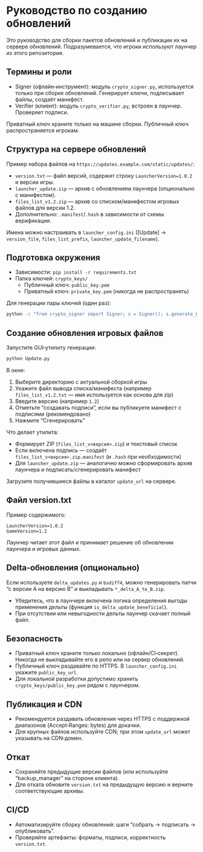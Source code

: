 # Руководство по созданию обновлений

Это руководство для сборки пакетов обновлений и публикации их на сервере обновлений. Подразумевается, что игроки используют лаунчер из этого репозитория.

## Термины и роли
- Signer (офлайн‑инструмент): модуль `crypto_signer.py`, используется только при сборке обновлений. Генерирует ключи, подписывает файлы, создаёт манифест.
- Verifier (клиент): модуль `crypto_verifier.py`, встроен в лаунчер. Проверяет подписи.

Приватный ключ храните только на машине сборки. Публичный ключ распространяется игрокам.

## Структура на сервере обновлений
Пример набора файлов на `https://updates.example.com/static/updates/`:
- `version.txt` — файл версий, содержит строку `LauncherVersion=1.0.2` и версии игры.
- `launcher_update.zip` — архив с обновлением лаунчера (опционально с манифестом).
- `files_list_v1.2.zip` — архив со списком/манифестом игровых файлов для версии 1.2.
- Дополнительно: `.manifest`/`.hash` в зависимости от схемы верификации.

Имена можно настраивать в `launcher_config.ini` ([Update] → `version_file`, `files_list_prefix`, `launcher_update_filename`).

## Подготовка окружения
- Зависимости: `pip install -r requirements.txt`
- Папка ключей: `crypto_keys/`
  - Публичный ключ: `public_key.pem`
  - Приватный ключ: `private_key.pem` (никогда не распространять)

Для генерации пары ключей (один раз):
```bash
python -c "from crypto_signer import Signer; s = Signer(); s.generate_keys()"
```

## Создание обновления игровых файлов
Запустите GUI‑утилиту генерации:
```bash
python Update.py
```
В окне:
1) Выберите директорию с актуальной сборкой игры
2) Укажите файл вывода списка/манифеста (например `files_list_v1.2.txt` — имя используется как основа для zip)
3) Введите версию (например `1.2`)
4) Отметьте “создавать подписи”, если вы публикуете манифест с подписями (рекомендовано)
5) Нажмите “Сгенерировать”

Что делает утилита:
- Формирует ZIP (`files_list_v<версия>.zip`) и текстовый список
- Если включена подпись — создаёт `files_list_v<версия>.zip.manifest` (и `.hash` при необходимости)
- Для `launcher_update.zip` — аналогично можно сформировать архив лаунчера и подписать/сгенерировать манифест

Загрузите получившиеся файлы в каталог `update_url` на сервере.

## Файл version.txt
Пример содержимого:
```
LauncherVersion=1.0.2
GameVersion=1.2
```
Лаунчер читает этот файл и принимает решение об обновлении лаунчера и игровых данных.

## Delta‑обновления (опционально)
Если используете `delta_updates.py` и `bsdiff4`, можно генерировать патчи “с версии A на версию B” и выкладывать `*_delta_A_to_B.zip`.
- Убедитесь, что в лаунчере включена логика определения выгоды применения дельты (функция `is_delta_update_beneficial`).
- При отсутствии или невыгодности дельты лаунчер скачает полный файл.

## Безопасность
- Приватный ключ храните только локально (офлайн/CI‑секрет). Никогда не выкладывайте его в репо или на сервер обновлений.
- Публичный ключ раздавайте по HTTPS. В `launcher_config.ini` укажите `public_key_url`.
- Для локальной разработки допустимо хранить `crypto_keys/public_key.pem` рядом с лаунчером.

## Публикация и CDN
- Рекомендуется раздавать обновления через HTTPS с поддержкой диапазонов (Accept‑Ranges: bytes) для докачки.
- Для крупных файлов используйте CDN; при этом `update_url` может указывать на CDN‑домен.

## Откат
- Сохраняйте предыдущие версии файлов (или используйте “backup_manager” на стороне клиента).
- Для отката обновите `version.txt` на предыдущую версию и верните соответствующие архивы.

## CI/CD
- Автоматизируйте сборку обновлений: шаги “собрать → подписать → опубликовать”.
- Проверяйте артефакты: форматы, подписи, корректность `version.txt`.

